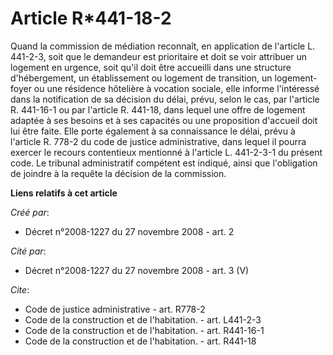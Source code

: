 # Article R*441-18-2

Quand la commission de médiation reconnaît, en application de l'article L. 441-2-3, soit que le demandeur est prioritaire et
doit se voir attribuer un logement en urgence, soit qu'il doit être accueilli dans une structure d'hébergement, un
établissement ou logement de transition, un logement-foyer ou une résidence hôtelière à vocation sociale, elle informe
l'intéressé dans la notification de sa décision du délai, prévu, selon le cas, par l'article R. 441-16-1 ou par l'article R.
441-18, dans lequel une offre de logement adaptée à ses besoins et à ses capacités ou une proposition d'accueil doit lui être
faite. Elle porte également à sa connaissance le délai, prévu à l'article R. 778-2 du code de justice administrative, dans
lequel il pourra exercer le recours contentieux mentionné à l'article L. 441-2-3-1 du présent code. Le tribunal administratif
compétent est indiqué, ainsi que l'obligation de joindre à la requête la décision de la commission.

**Liens relatifs à cet article**

_Créé par_:

  - Décret n°2008-1227 du 27 novembre 2008 - art. 2

_Cité par_:

  - Décret n°2008-1227 du 27 novembre 2008 - art. 3 (V)

_Cite_:

  - Code de justice administrative - art. R778-2
  - Code de la construction et de l'habitation. - art. L441-2-3
  - Code de la construction et de l'habitation. - art. R441-16-1
  - Code de la construction et de l'habitation. - art. R441-18
